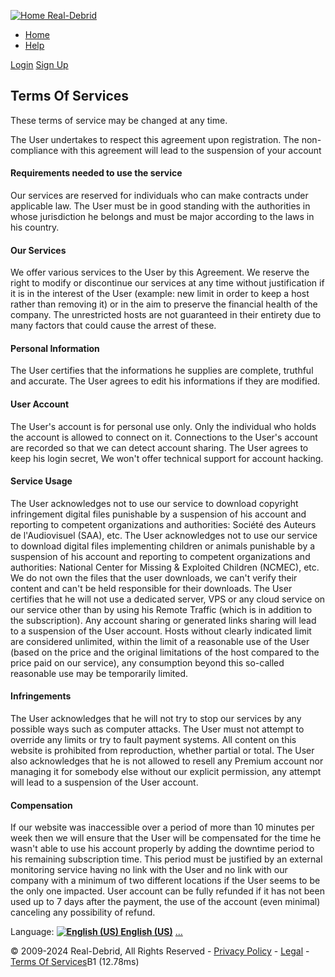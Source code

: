 [![Home Real-Debrid](https://fcdn.real-debrid.com/0830/images/logo.png)](https://real-debrid.com/)

* [Home](https://real-debrid.com/)
* [Help](https://real-debrid.com/support)

[Login](https://real-debrid.com/login.php) [Sign Up](https://real-debrid.com/signup.php)

Terms Of Services
-----------------

These terms of service may be changed at any time.

The User undertakes to respect this agreement upon registration. The non-compliance with this agreement will lead to the suspension of your account

#### Requirements needed to use the service

Our services are reserved for individuals who can make contracts under applicable law. The User must be in good standing with the authorities in whose jurisdiction he belongs and must be major according to the laws in his country.

#### Our Services

We offer various services to the User by this Agreement. We reserve the right to modify or discontinue our services at any time without justification if it is in the interest of the User (example: new limit in order to keep a host rather than removing it) or in the aim to preserve the financial health of the company. The unrestricted hosts are not guaranteed in their entirety due to many factors that could cause the arrest of these.

#### Personal Information

The User certifies that the informations he supplies are complete, truthful and accurate. The User agrees to edit his informations if they are modified.

#### User Account

The User's account is for personal use only. Only the individual who holds the account is allowed to connect on it. Connections to the User's account are recorded so that we can detect account sharing. The User agrees to keep his login secret, We won't offer technical support for account hacking.

#### Service Usage

The User acknowledges not to use our service to download copyright infringement digital files punishable by a suspension of his account and reporting to competent organizations and authorities: Société des Auteurs de l'Audiovisuel (SAA), etc. The User acknowledges not to use our service to download digital files implementing children or animals punishable by a suspension of his account and reporting to competent organizations and authorities: National Center for Missing & Exploited Children (NCMEC), etc. We do not own the files that the user downloads, we can't verify their content and can't be held responsible for their downloads. The User certifies that he will not use a dedicated server, VPS or any cloud service on our service other than by using his Remote Traffic (which is in addition to the subscription). Any account sharing or generated links sharing will lead to a suspension of the User account. Hosts without clearly indicated limit are considered unlimited, within the limit of a reasonable use of the User (based on the price and the original limitations of the host compared to the price paid on our service), any consumption beyond this so-called reasonable use may be temporarily limited.

#### Infringements

The User acknowledges that he will not try to stop our services by any possible ways such as computer attacks. The User must not attempt to override any limits or try to fault payment systems. All content on this website is prohibited from reproduction, whether partial or total. The User also acknowledges that he is not allowed to resell any Premium account nor managing it for somebody else without our explicit permission, any attempt will lead to a suspension of the User account.

#### Compensation

If our website was inaccessible over a period of more than 10 minutes per week then we will ensure that the User will be compensated for the time he wasn't able to use his account properly by adding the downtime period to his remaining subscription time. This period must be justified by an external monitoring service having no link with the User and no link with our company with a minimum of two different locations if the User seems to be the only one impacted. User account can be fully refunded if it has not been used up to 7 days after the payment, the use of the account (even minimal) canceling any possibility of refund.

Language: [**![English (US)](https://fcdn.real-debrid.com/0830/images/flags/en.gif) English (US)**](#) [...](https://real-debrid.com/ajax/lang.php)

© 2009-2024 Real-Debrid, All Rights Reserved - [Privacy Policy](https://real-debrid.com/privacy) - [Legal](https://real-debrid.com/legal) - [Terms Of Services](https://real-debrid.com/terms)B1 (12.78ms)

[](http://twitter.com/RealDebrid)[](http://www.facebook.com/realdeb)